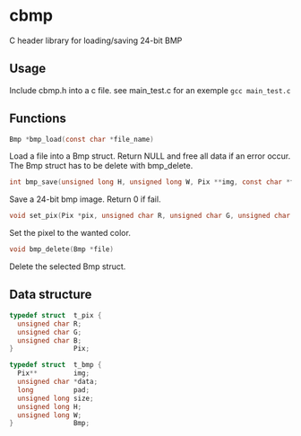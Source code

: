 # cbmp

C header library for loading/saving 24-bit BMP

## Usage

Include cbmp.h into a c file. see main_test.c for an exemple
``gcc main_test.c``


## Functions

```c
Bmp *bmp_load(const char *file_name)
```

Load a file into a Bmp struct.
Return NULL and free all data if an error occur.
The Bmp struct has to be delete with bmp_delete.


```c
int bmp_save(unsigned long H, unsigned long W, Pix **img, const char *file_name)
```

Save a 24-bit bmp image.
Return 0 if fail.

```c
void set_pix(Pix *pix, unsigned char R, unsigned char G, unsigned char B)
```

Set the pixel to the wanted color.

```c
void bmp_delete(Bmp *file)
```

Delete the selected Bmp struct.

## Data structure

```c
typedef struct  t_pix {
  unsigned char R;	
  unsigned char G;	
  unsigned char B;
}               Pix;
```
```c
typedef struct  t_bmp {
  Pix**         img;
  unsigned char *data;
  long          pad;
  unsigned long size;
  unsigned long H;
  unsigned long W;
}               Bmp;
```
